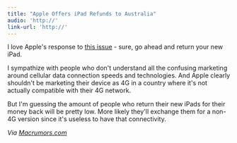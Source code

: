 ```yaml
---
title: "Apple Offers iPad Refunds to Australia"
audio: 'http://'
link-url: 'http://'
---
```

<p>I love Apple's response to <a href="http://www.abc.net.au/news/2012-03-28/apple-offers-ipad-refunds/3917440">this issue</a> - sure, go ahead and return your new iPad.</p>
<p>I sympathize with people who don't understand all the confusing marketing around cellular data connection speeds and technologies. And Apple clearly shouldn't be marketing their device as 4G in a country where it's not actually compatible with their 4G network.</p>
<p>But I'm guessing the amount of people who return their new iPads for their money back will be pretty low. More likely they'll exchange them for a non-4G version since it's useless to have that connectivity.</p>
<p><em>Via <a href="http://www.macrumors.com/2012/03/27/apple-offers-ipad-refunds-to-australian-customers-misled-about-4g/">Macrumors.com</a></em></p>
